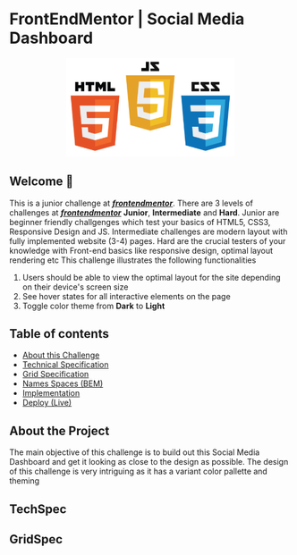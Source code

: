 # FrontEndMentor | Social Media Dashboard

<p align="center">
  <img src="img/html-css-js-readme-logo.png" width="300"/>
</p>

## Welcome 👋
This is a junior challenge at [***frontendmentor***](https://www.frontendmentor.io). There are 3 levels of challenges at [***frontendmentor***](https://www.frontendmentor.io) **Junior**, **Intermediate** and **Hard**. Junior are beginner friendly challgenges which test your basics of HTML5, CSS3, Responsive Design and JS. Intermediate challenges are modern layout with fully implemented website (3-4) pages. Hard are the crucial testers of your knowledge with Front-end basics like responsive design, optimal layout rendering etc This challenge illustrates the following functionalities
1. Users should be able to view the optimal layout for the site depending on their device's screen size
2. See hover states for all interactive elements on the page
3. Toggle color theme from **Dark** to **Light**

## Table of contents
- [About this Challenge](#About)
- [Technical Specification](#TechSpec)
- [Grid Specification](#GridSpec)
- [Names Spaces (BEM)](#NameSpaces)
- [Implementation](#Implementation)
- [Deploy (Live)](#Deploy)

## About the Project
The main objective of this challenge is to build out this Social Media Dashboard and get it looking as close to the design as possible. The design of this challenge is very intriguing as it has a variant color pallette and theming












## TechSpec












## GridSpec
